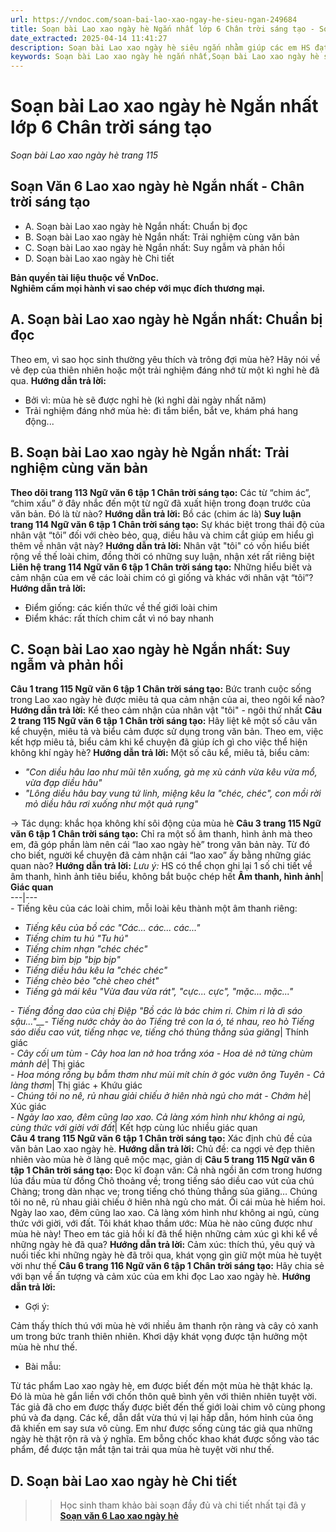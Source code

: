 ```yaml
---
url: https://vndoc.com/soan-bai-lao-xao-ngay-he-sieu-ngan-249684
title: Soạn bài Lao xao ngày hè Ngắn nhất lớp 6 Chân trời sáng tạo - Soạn bài Lao xao ngày hè trang 115 - VnDoc.com
date_extracted: 2025-04-14 11:41:27
description: Soạn bài Lao xao ngày hè siêu ngắn nhằm giúp các em HS đạt kết quả tốt trong quá trình làm bài tập và học tập môn Ngữ văn lớp 6.
keywords: Soạn bài Lao xao ngày hè ngắn nhất,Soạn bài Lao xao ngày hè siêu ngắn,Soạn bài Lao xao ngày hè ngắn gọn,Soạn bài Lao xao ngày hè ngắn,Soạn văn 6 Lao xao ngày hè,Soạn bài Lao xao ngày hè,Soạn Lao xao ngày hè,Lao xao ngày hè,ngữ văn 6,ngữ văn 6 tập 1,soạn văn 6,soạn văn 6 tập 1,soạn văn lớp 6,soan van 6,ngữ văn lớp 6,văn lớp 6,văn 6,ngu van 6,soạn ngữ văn lớp 6,giải ngữ văn 6,cách soạn văn lớp 6,soạn ngữ văn 6,giải văn 6,giải ngữ văn lớp 6,sách ngữ văn lớp 6 tập 1
---
```


# Soạn bài Lao xao ngày hè Ngắn nhất lớp 6 Chân trời sáng tạo
 _Soạn bài Lao xao ngày hè trang 115_
## **Soạn Văn 6 Lao xao ngày hè Ngắn nhất - Chân trời sáng tạo**
  * A. Soạn bài Lao xao ngày hè Ngắn nhất: Chuẩn bị đọc
  * B. Soạn bài Lao xao ngày hè Ngắn nhất: Trải nghiệm cùng văn bản
  * C. Soạn bài Lao xao ngày hè Ngắn nhất: Suy ngẫm và phản hồi
  * D. Soạn bài Lao xao ngày hè Chi tiết

**Bản quyền tài liệu thuộc về VnDoc.  
Nghiêm cấm mọi hành vi sao chép với mục đích thương mại.**
## **A. Soạn bài Lao xao ngày hè Ngắn nhất: Chuẩn bị đọc**
Theo em, vì sao học sinh thường yêu thích và trông đợi mùa hè? Hãy nói về vẻ đẹp của thiên nhiên hoặc một trải nghiệm đáng nhớ từ một kì nghỉ hè đã qua.
**Hướng dẫn trả lời:**
  * Bởi vì: mùa hè sẽ được nghỉ hè \(kì nghỉ dài ngày nhất năm\)
  * Trải nghiệm đáng nhớ mùa hè: đi tắm biển, bắt ve, khám phá hang động...

## **B. Soạn bài Lao xao ngày hè Ngắn nhất: Trải nghiệm cùng văn bản**
**Theo dõi trang 113 Ngữ văn 6 tập 1 Chân trời sáng tạo:** Các từ “chim ác”, “chim xấu” ở đây nhắc đến một từ ngữ đã xuất hiện trong đoạn trước của văn bản. Đó là từ nào?
**Hướng dẫn trả lời:**
Bồ các \(chim ác là\)
**Suy luận trang 114 Ngữ văn 6 tập 1 Chân trời sáng tạo:** Sự khác biệt trong thái độ của nhân vật “tôi” đối với chèo bẻo, quạ, diều hâu và chim cắt giúp em hiểu gì thêm về nhân vật này?
**Hướng dẫn trả lời:**
Nhân vật "tôi" có vốn hiểu biết rộng về thế loài chim, đồng thời có những suy luận, nhận xét rất riêng biệt
**Liên hệ trang 114 Ngữ văn 6 tập 1 Chân trời sáng tạo:** Những hiểu biết và cảm nhận của em về các loài chim có gì giống và khác với nhân vật “tôi”?
**Hướng dẫn trả lời:**
  * Điểm giống: các kiến thức về thế giới loài chim
  * Điểm khác: rất thích chim cắt vì nó bay nhanh

## **C. Soạn bài Lao xao ngày hè Ngắn nhất: Suy ngẫm và phản hồi**
**Câu 1 trang 115 Ngữ văn 6 tập 1 Chân trời sáng tạo:** Bức tranh cuộc sống trong Lao xao ngày hè được miêu tả qua cảm nhận của ai, theo ngôi kể nào?
**Hướng dẫn trả lời:**
Kể theo cảm nhận của nhân vật "tôi" - ngôi thứ nhất
**Câu 2 trang 115 Ngữ văn 6 tập 1 Chân trời sáng tạo:** Hãy liệt kê một số câu văn kể chuyện, miêu tả và biểu cảm được sử dụng trong văn bản. Theo em, việc kết hợp miêu tả, biểu cảm khi kể chuyện đã giúp ích gì cho việc thể hiện không khí ngày hè?
**Hướng dẫn trả lời:**
Một số câu kể, miêu tả, biểu cảm:
  * _"Con diều hâu lao như mũi tên xuống, gà mẹ xù cánh vừa kêu vừa mổ, vừa đạp diều hâu"_
  * _"Lông diều hâu bay vung tứ linh, miệng kêu la "chéc, chéc", con mồi rời mỏ diều hâu rơi xuống như một quả rụng"_

→ Tác dụng: khắc họa không khí sôi động của mùa hè
**Câu 3 trang 115 Ngữ văn 6 tập 1 Chân trời sáng tạo:** Chỉ ra một số âm thanh, hình ảnh mà theo em, đã góp phần làm nên cái “lao xao ngày hè” trong văn bản này. Từ đó cho biết, người kể chuyện đã cảm nhận cái “lao xao” ấy bằng những giác quan nào?
**Hướng dẫn trả lời:**
_Lưu ý:_ HS có thể chọn ghi lại 1 số chi tiết về âm thanh, hình ảnh tiêu biểu, không bắt buộc chép hết
**Âm thanh, hình ảnh**| **Giác quan**  
---|---  
 _-_ Tiếng kêu của các loài chim, mỗi loài kêu thành một âm thanh riêng:
  * _Tiếng kêu của bồ các "Các... các... các..."_
  * _Tiếng chim tu hú "Tu hú"_
  * _Tiếng chim nhạn "chéc chéc"_
  * _Tiếng bìm bịp "bịp bịp"_
  * _Tiếng diều hâu kêu la "chéc chéc"_
  * _Tiếng chèo bẻo "chè cheo chét"_
  * _Tiếng gà mái kêu "Vừa đau vừa rát", "cực... cực", "mặc... mặc..."_

_\- Tiếng đồng dao của chị Điệp "Bồ các là bác chim ri. Chim ri là dì sáo sậu..."__\- Tiếng nước chảy ào ào_ _Tiếng trẻ con la ó, té nhau, reo hò_ _Tiếng sáo diều cao vút, tiếng nhạc ve, tiếng chó thủng thẳng sủa giăng_|  Thính giác  
 _\- Cây cối um tùm_ _\- Cây hoa lan nở hoa trắng xóa_ _\- Hoa dẻ nở từng chùm mảnh dẻ_|  Thị giác  
 _\- Hoa móng rồng bụ bẫm thơm như mùi mít chín ở góc vườn ông Tuyên_ _\- Cả làng thơm_|  Thị giác + Khứu giác  
 _\- Chúng tôi no nê, rủ nhau giải chiếu ở hiên nhà ngủ cho mát_ _\- Chớm hè_|  Xúc giác  
 _\- Ngày lao xao, đêm cũng lao xao. Cả làng xóm hình như không ai ngủ, cùng thức với giời với đất_|  Kết hợp cùng lúc nhiều giác quan  
**Câu 4 trang 115 Ngữ văn 6 tập 1 Chân trời sáng tạo:** Xác định chủ đề của văn bản Lao xao ngày hè.
**Hướng dẫn trả lời:**
Chủ đề: ca ngợi vẻ đẹp thiên nhiên vào mùa hè ở làng quê mộc mạc, giản dị
**Câu 5 trang 115 Ngữ văn 6 tập 1 Chân trời sáng tạo:** Đọc kĩ đoạn văn:
Cả nhà ngồi ăn cơm trong hương lúa đầu mùa từ đồng Chõ thoảng về; trong tiếng sáo diều cao vút của chú Chàng; trong dàn nhạc ve; trong tiếng chó thủng thẳng sủa giăng… Chúng tôi no nê, rủ nhau giải chiếu ở hiên nhà ngủ cho mát.
Ôi cái mùa hè hiếm hoi. Ngày lao xao, đêm cũng lao xao. Cả làng xóm hình như không ai ngủ, cùng thức với giời, với đất. Tôi khát khao thầm ước: Mùa hè nào cũng được như mùa hè này\!
Theo em tác giả hồi kí đã thể hiện những cảm xúc gì khi kể về những ngày hè đã qua?
**Hướng dẫn trả lời:**
Cảm xúc: thích thú, yêu quý và nuối tiếc khi những ngày hè đã trôi qua, khát vọng gìn giữ một mùa hè tuyệt vời như thế
**Câu 6 trang 116 Ngữ văn 6 tập 1 Chân trời sáng tạo:** Hãy chia sẻ với bạn về ấn tượng và cảm xúc của em khi đọc Lao xao ngày hè.
**Hướng dẫn trả lời:**
  * Gợi ý:

Cảm thấy thích thú với mùa hè với nhiều âm thanh rộn ràng và cây cỏ xanh um trong bức tranh thiên nhiên. Khơi dậy khát vọng được tận hưởng một mùa hè như thế.
  * Bài mẫu:

Từ tác phẩm Lao xao ngày hè, em được biết đến một mùa hè thật khác lạ. Đó là mùa hè gắn liền với chốn thôn quê bình yên với thiên nhiên tuyệt vời. Tác giả đã cho em được thấy được biết đến thế giới loài chim vô cùng phong phú và đa dạng. Các kể, dẫn dắt vừa thú vị lại hấp dẫn, hóm hỉnh của ông đã khiến em say sưa vô cùng. Em như được sống cùng tác giả qua những ngày hè thật rộn rã và ý nghĩa. Em bỗng chốc khao khát được sống vào tác phẩm, để được tận mắt tận tai trải qua mùa hè tuyệt vời như thế.
## **D. Soạn bài Lao xao ngày hè Chi tiết**
>> Học sinh tham khảo bài soạn đầy đủ và chi tiết nhất tại đâ y **[Soạn văn 6 Lao xao ngày hè](<https://vndoc.com/soan-lao-xao-ngay-he-234074>)**
